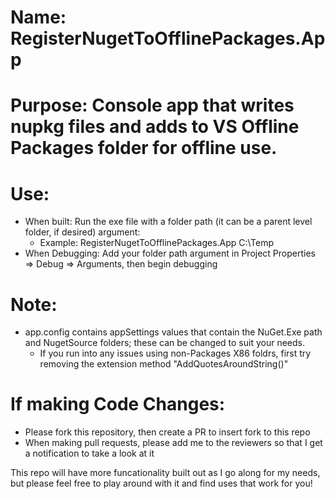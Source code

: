 # Name: RegisterNugetToOfflinePackages.App
# Purpose: Console app that writes nupkg files and adds to VS Offline Packages folder for offline use.

# Use: 
- When built: Run the exe file with a folder path (it can be a parent level folder, if desired) argument:
  - Example: RegisterNugetToOfflinePackages.App C:\Temp
- When Debugging: Add your folder path argument in Project Properties => Debug => Arguments, then begin debugging

# Note: 
- app.config contains appSettings values that contain the NuGet.Exe path and NugetSource folders; these can be changed to suit your needs.  
  - If you run into any issues using non-Packages X86 foldrs, first try removing the extension method "AddQuotesAroundString()"
  
# If making Code Changes:
  - Please fork this repository, then create a PR to insert fork to this repo
  - When making pull requests, please add me to the reviewers so that I get a notification to take a look at it
  
This repo will have more funcationality built out as I go along for my needs, but please feel free to play around with it and find uses that work for you!
